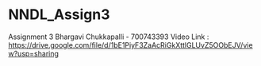 # NNDL_Assign3
Assignment 3
Bhargavi Chukkapalli - 700743393
Video Link : https://drive.google.com/file/d/1bE1PiyF3ZaAcRiGkXttlGLUvZ5OObEJV/view?usp=sharing
